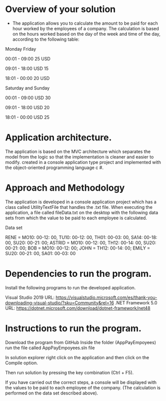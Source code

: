 # Overview of your solution

- The application allows you to calculate the amount to be paid for each hour worked by the employees of a company.
The calculation is based on the hours worked based on the day of the week and time of the day, according to the following table:

Monday Friday

00:01 - 09:00 25 USD

09:01 - 18:00 USD 15

18:01 - 00:00 20 USD

Saturday and Sunday

00:01 - 09:00 USD 30

09:01 - 18:00 USD 20

18:01 - 00:00 USD 25



# Application architecture.

The application is based on the MVC architecture which separates the model from the logic so that the implementation is cleaner and easier to modify.
created in a console application type project and implemented with the object-oriented programming language c #.



# Approach and Methodology

The application is developed in a console application project which has a class called UtilityTextFile that handles the .txt file. When executing the application, a file called
fileData.txt on the desktop with the following data sets from which the value to be paid to each employee is calculated.

Data set

RENE = MO10: 00-12: 00, TU10: 00-12: 00, TH01: 00-03: 00, SA14: 00-18: 00, SU20: 00-21: 00;
ASTRID = MO10: 00-12: 00, TH12: 00-14: 00, SU20: 00-21: 00;
BOB = MO10: 00-12: 00;
JOHN = TH12: 00-14: 00;
EMILY = SU20: 00-21: 00, SA01: 00-03: 00


# Dependencies to run the program.
Install the following programs to run the developed application.

Visual Studio 2019 URL: https://visualstudio.microsoft.com/es/thank-you-downloading-visual-studio/?sku=Community&rel=16
.NET Framework 5.0 URL: https://dotnet.microsoft.com/download/dotnet-framework/net48



# Instructions to run the program.

Download the program from GitHub
Inside the folder (AppPayEmpoyees) run the file called AppPayEmpoyees.sln file

In solution explorer right click on the application and then click on the Compile option.

Then run solution by pressing the key combination (Ctrl + F5).

If you have carried out the correct steps, a console will be displayed with the values ​​to be paid to each employee of the company. (The calculation is performed on the data set described above).

